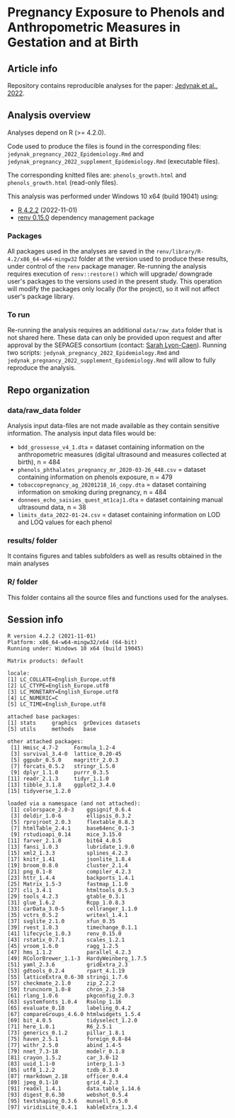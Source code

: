 # Pregnancy Exposure to Phenols and Anthropometric Measures in Gestation and at Birth

## Article info

Repository contains reproducible analyses for the paper: [Jedynak et al., 2022](https://pubmed.ncbi.nlm.nih.gov/35700189/).

## Analysis overview

Analyses depend on R (>= 4.2.0).

Code used to produce the files is found in the corresponding files: `jedynak_pregnancy_2022_Epidemiology.Rmd` and `jedynak_pregnancy_2022_supplement_Epidemiology.Rmd` (executable files).

The corresponding knitted files are: `phenols_growth.html` and 
`phenols_growth.html` (read-only files).

This analysis was performed under Windows 10 x64 (build 19041) using:    
* [R 4.2.2](https://cran.r-project.org/bin/windows/base) (2022-11-01)    
* [renv 0.15.0](https://cran.r-project.org/web/packages/renv/index.html) dependency management package


### Packages

All packages used in the analyses are saved in the `renv/library/R-4.2/x86_64-w64-mingw32` folder at the version used to produce these results, under control of the `renv` package manager. Re-running the analysis requires execution of `renv::restore()` which will upgrade/ downgrade user's packages to the versions used in the present study. This operation will modify the packages only locally (for the project), so it will not affect user's package library.


### To run

Re-running the analysis requires an additional `data/raw_data` folder that is not shared here. These data can only be provided upon request and after approval by the SEPAGES consortium (contact: [Sarah Lyon-Caen](sarah.lyon-caen@univ-grenoble-alpes.fr)). Running two scripts: `jedynak_pregnancy_2022_Epidemiology.Rmd` and `jedynak_pregnancy_2022_supplement_Epidemiology.Rmd` will allow to fully reproduce the analysis.


## Repo organization

### data/raw_data folder

Analysis input data-files are not made available as they contain sensitive information. The analysis input data files would be:

* `bdd_grossesse_v4_1.dta` = dataset containing information on the anthropometric measures (digital ultrasound and measures collected at birth), n = 484
* `phenols_phthalates_pregnancy_mr_2020-03-26_448.csv` = dataset containing information on phenols exposure, n = 479
* `tobaccopregnancy_ag_20201218_16_copy.dta` = dataset containing information on smoking during pregnancy, n = 484
* `donnees_echo_saisies_quest_mt1caj1.dta` = dataset containing manual ultrasound data, n = 38
* `limits_data_2022-01-24.csv` =  dataset containing information on LOD and LOQ values for each phenol


### results/ folder

It contains figures and tables subfolders as well as results obtained in the main analyses


### R/ folder

This folder contains all the source files and functions used for the analyses.


## Session info

```
R version 4.2.2 (2021-11-01)
Platform: x86_64-w64-mingw32/x64 (64-bit)
Running under: Windows 10 x64 (build 19045)

Matrix products: default

locale:
[1] LC_COLLATE=English_Europe.utf8 
[2] LC_CTYPE=English_Europe.utf8   
[3] LC_MONETARY=English_Europe.utf8
[4] LC_NUMERIC=C                   
[5] LC_TIME=English_Europe.utf8    

attached base packages:
[1] stats     graphics  grDevices datasets 
[5] utils     methods   base     

other attached packages:
 [1] Hmisc_4.7-2     Formula_1.2-4  
 [3] survival_3.4-0  lattice_0.20-45
 [5] ggpubr_0.5.0    magrittr_2.0.3 
 [7] forcats_0.5.2   stringr_1.5.0  
 [9] dplyr_1.1.0     purrr_0.3.5    
[11] readr_2.1.3     tidyr_1.1.0    
[13] tibble_3.1.8    ggplot2_3.4.0  
[15] tidyverse_1.2.0

loaded via a namespace (and not attached):
 [1] colorspace_2.0-3    ggsignif_0.6.4     
 [3] deldir_1.0-6        ellipsis_0.3.2     
 [5] rprojroot_2.0.3     flextable_0.8.3    
 [7] htmlTable_2.4.1     base64enc_0.1-3    
 [9] rstudioapi_0.14     mice_3.15.0        
[11] farver_2.1.0        bit64_4.0.5        
[13] fansi_1.0.3         lubridate_1.9.0    
[15] xml2_1.3.3          splines_4.2.3      
[17] knitr_1.41          jsonlite_1.8.4     
[19] broom_0.8.0         cluster_2.1.4      
[21] png_0.1-8           compiler_4.2.3     
[23] httr_1.4.4          backports_1.4.1    
[25] Matrix_1.5-3        fastmap_1.1.0      
[27] cli_3.4.1           htmltools_0.5.3    
[29] tools_4.2.3         gtable_0.3.1       
[31] glue_1.6.2          Rcpp_1.0.8.3       
[33] carData_3.0-5       cellranger_1.1.0   
[35] vctrs_0.5.2         writexl_1.4.1      
[37] svglite_2.1.0       xfun_0.35          
[39] rvest_1.0.3         timechange_0.1.1   
[41] lifecycle_1.0.3     renv_0.15.0        
[43] rstatix_0.7.1       scales_1.2.1       
[45] vroom_1.6.0         ragg_1.2.5         
[47] hms_1.1.2           parallel_4.2.3     
[49] RColorBrewer_1.1-3  HardyWeinberg_1.7.5
[51] yaml_2.3.6          gridExtra_2.3      
[53] gdtools_0.2.4       rpart_4.1.19       
[55] latticeExtra_0.6-30 stringi_1.7.6      
[57] checkmate_2.1.0     zip_2.2.2          
[59] truncnorm_1.0-8     chron_2.3-58       
[61] rlang_1.0.6         pkgconfig_2.0.3    
[63] systemfonts_1.0.4   Rsolnp_1.16        
[65] evaluate_0.18       labeling_0.4.2     
[67] compareGroups_4.6.0 htmlwidgets_1.5.4  
[69] bit_4.0.5           tidyselect_1.2.0   
[71] here_1.0.1          R6_2.5.1           
[73] generics_0.1.2      pillar_1.8.1       
[75] haven_2.5.1         foreign_0.8-84     
[77] withr_2.5.0         abind_1.4-5        
[79] nnet_7.3-18         modelr_0.1.8       
[81] crayon_1.5.2        car_3.0-12         
[83] uuid_1.1-0          interp_1.1-3       
[85] utf8_1.2.2          tzdb_0.3.0         
[87] rmarkdown_2.18      officer_0.4.4      
[89] jpeg_0.1-10         grid_4.2.3         
[91] readxl_1.4.1        data.table_1.14.6  
[93] digest_0.6.30       webshot_0.5.4      
[95] textshaping_0.3.6   munsell_0.5.0      
[97] viridisLite_0.4.1   kableExtra_1.3.4 
```

